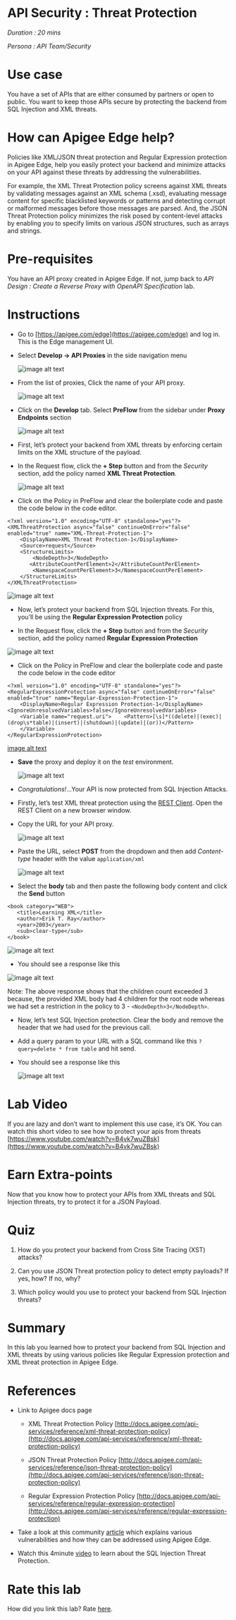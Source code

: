# API Security : Threat Protection

*Duration : 20 mins*

*Persona : API Team/Security*

# Use case

You have a set of APIs that are either consumed by partners or open to public. You want to keep those APIs secure by protecting the backend from SQL Injection and XML threats. 

# How can Apigee Edge help?

Policies like XML/JSON threat protection and Regular Expression protection in Apigee Edge, help you easily protect your backend and minimize attacks on your API against these threats by addressing the vulnerabilities.

For example, the XML Threat Protection policy screens against XML threats by validating messages against an XML schema (.xsd), evaluating message content for specific blacklisted keywords or patterns and detecting corrupt or malformed messages before those messages are parsed. And, the JSON Threat Protection policy minimizes the risk posed by content-level attacks by enabling you to specify limits on various JSON structures, such as arrays and strings.

# Pre-requisites

You have an API proxy created in Apigee Edge. If not, jump back to *API Design : Create a Reverse Proxy with OpenAPI Specification* lab.

# Instructions

* Go to [https://apigee.com/edge](https://apigee.com/edge) and log in. This is the Edge management UI. 

* Select **Develop → API Proxies** in the side navigation menu

	![image alt text](./media/image_0.jpg)

* From the list of proxies, Click the name of your API proxy.

	![image alt text](./media/image_1.png)

* Click on the **Develop** tab. Select **PreFlow** from the sidebar under **Proxy Endpoints** section

	![image alt text](./media/image_2.png)

* First, let’s protect your backend from XML threats by enforcing certain limits on the XML structure of the payload.

* In the Request flow, click the **+ Step** button and from the *Security* section, add the policy named **XML Threat Protection**.

	![image alt text](./media/image_3.png)

* Click on the Policy in PreFlow and clear the boilerplate code and paste the code below in the code editor.

```
<?xml version="1.0" encoding="UTF-8" standalone="yes"?>
<XMLThreatProtection async="false" continueOnError="false" enabled="true" name="XML-Threat-Protection-1">
    <DisplayName>XML Threat Protection-1</DisplayName>
    <Source>request</Source>
    <StructureLimits>
        <NodeDepth>3</NodeDepth>
       <AttributeCountPerElement>2</AttributeCountPerElement>
        <NamespaceCountPerElement>3</NamespaceCountPerElement>
    </StructureLimits>
</XMLThreatProtection>
```

![image alt text](./media/image_4.png)

* Now, let’s protect your backend from SQL Injection threats. For this, you’ll be using the **Regular Expression Protection** policy	

* In the Request flow, click the **+ Step** button and from the *Security* section, add the policy named **Regular Expression Protection**

![image alt text](./media/image_5.png)

* Click on the Policy in PreFlow and clear the boilerplate code and paste the code below in the code editor

```
<?xml version="1.0" encoding="UTF-8" standalone="yes"?>
<RegularExpressionProtection async="false" continueOnError="false" enabled="true" name="Regular-Expression-Protection-1">
    <DisplayName>Regular Expression Protection-1</DisplayName>
<IgnoreUnresolvedVariables>false</IgnoreUnresolvedVariables>
    <Variable name="request.uri">    <Pattern>[\s]*((delete)|(exec)|(drop\s*table)|(insert)|(shutdown)|(update)|(or))</Pattern>
    </Variable>
</RegularExpressionProtection>
```

[image alt text](./media/image_6.png)

* **Save** the proxy and deploy it on the *test* environment.

	![image alt text](./media/image_7.png)

* *Congratulations!*...Your API is now protected from SQL Injection Attacks.

* Firstly, let’s test XML threat protection using the [REST Client](https://apigee-rest-client.appspot.com/). Open the REST Client on a new browser window.  

* Copy the URL for your API proxy. 

	![image alt text](./media/image_8.png)

* Paste the URL, select **POST** from the dropdown and then add *Content-type* header with the value ``application/xml``

  ![image alt text](./media/image_9.png)

* Select the **body** tab and then paste the following body content and click the **Send** button

```
<book category="WEB">
   <title>Learning XML</title>
   <author>Erik T. Ray</author>
   <year>2003</year>
   <sub>clear-type</sub>
</book>
```

  ![image alt text](./media/image_10.png)

* You should see a response like this

![image alt text](./media/image_11.png)

Note: The above response shows that the children count exceeded 3 because, the provided XML body had 4 children for the root node whereas we had set a restriction in the policy to 3 - ```<NodeDepth>3</NodeDepth>```.

* Now, let’s test SQL Injection protection. Clear the body and remove the header that we had used for the previous call.

* Add a query param to your URL with a SQL command like this ```?query=delete * from table``` and hit send.

* You should see a response like this

	![image alt text](./media/image_12.png)

# Lab Video

If you are lazy and don’t want to implement this use case, it’s OK. You can watch this short video to see how to protect your apis from threats [https://www.youtube.com/watch?v=B4vk7wuZBsk](https://www.youtube.com/watch?v=B4vk7wuZBsk) 

# Earn Extra-points

Now that you know how to protect your APIs from XML threats and SQL Injection threats, try to protect it for a JSON Payload. 

# Quiz

1. How do you protect your backend from Cross Site Tracing (XST) attacks? 

2. Can you use JSON Threat protection policy to detect empty payloads? If yes, how? If no, why?

3. Which policy would you use to protect your backend from SQL Injection threats?

# Summary

In this lab you learned how to protect your backend from SQL Injection and XML threats by using various policies like Regular Expression protection and XML threat protection in Apigee Edge.

# References

* Link to Apigee docs page

    * XML Threat Protection Policy [http://docs.apigee.com/api-services/reference/xml-threat-protection-policy](http://docs.apigee.com/api-services/reference/xml-threat-protection-policy) 

    * JSON Threat Protection Policy [http://docs.apigee.com/api-services/reference/json-threat-protection-policy](http://docs.apigee.com/api-services/reference/json-threat-protection-policy) 

    * Regular Expression Protection Policy
[http://docs.apigee.com/api-services/reference/regular-expression-protection](http://docs.apigee.com/api-services/reference/regular-expression-protection)

* Take a look at this community [article](https://community.apigee.com/articles/19487/api-vulnerabilites-and-their-mitigation-in-apigee.html) which explains various vulnerabilities and how they can be addressed using Apigee Edge.

* Watch this 4minute [video](https://www.youtube.com/watch?v=rC8kZJgwBFM) to learn about the SQL Injection Threat Protection.

# Rate this lab

How did you link this lab? Rate [here](https://drive.google.com/open?id=1kLZnmuq1CuQ6OmuaKXfOXwBobmzt0LWO_aEo0yAc0BE).

